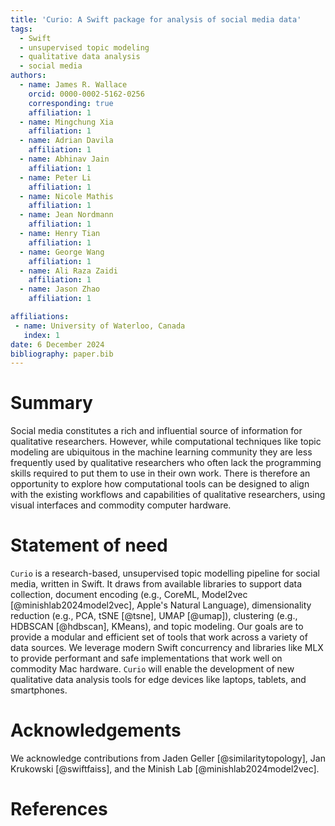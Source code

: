 ```yaml
---
title: 'Curio: A Swift package for analysis of social media data'
tags:
  - Swift
  - unsupervised topic modeling
  - qualitative data analysis
  - social media
authors:
  - name: James R. Wallace
    orcid: 0000-0002-5162-0256
    corresponding: true
    affiliation: 1
  - name: Mingchung Xia
    affiliation: 1
  - name: Adrian Davila
    affiliation: 1
  - name: Abhinav Jain
    affiliation: 1
  - name: Peter Li
    affiliation: 1
  - name: Nicole Mathis
    affiliation: 1
  - name: Jean Nordmann
    affiliation: 1
  - name: Henry Tian
    affiliation: 1
  - name: George Wang
    affiliation: 1
  - name: Ali Raza Zaidi
    affiliation: 1
  - name: Jason Zhao
    affiliation: 1

affiliations:
 - name: University of Waterloo, Canada
   index: 1
date: 6 December 2024
bibliography: paper.bib
---
```


# Summary

Social media constitutes a rich and influential source of information for qualitative researchers. However, while computational techniques like topic modeling are ubiquitous in the machine learning community they are less frequently used by qualitative researchers who often lack the programming skills required to put them to use in their own work. There is therefore an opportunity to explore how computational tools can be designed to align with the existing workflows and capabilities of qualitative researchers, using visual interfaces and commodity computer hardware. 


# Statement of need

`Curio` is a research-based, unsupervised topic modelling pipeline for social media, written in Swift. It draws from available libraries to support data collection, document encoding (e.g., CoreML, Model2vec [@minishlab2024model2vec], Apple's Natural Language), dimensionality reduction (e.g., PCA, tSNE [@tsne], UMAP [@umap]), clustering (e.g., HDBSCAN [@hdbscan], KMeans), and topic modeling. Our goals are to provide a modular and efficient set of tools that work across a variety of data sources. We leverage modern Swift concurrency and libraries like MLX to provide performant and safe implementations that work well on commodity Mac hardware. `Curio` will enable the development of new qualitative data analysis tools for edge devices like laptops, tablets, and smartphones.  

# Acknowledgements

We acknowledge contributions from Jaden Geller [@similaritytopology], Jan Krukowski [@swiftfaiss], and the Minish Lab [@minishlab2024model2vec].

# References
